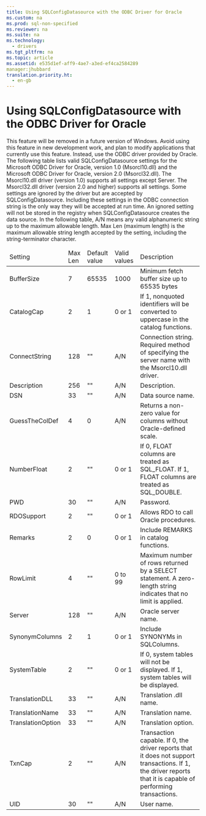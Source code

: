 ```yaml
---
title: Using SQLConfigDatasource with the ODBC Driver for Oracle
ms.custom: na
ms.prod: sql-non-specified
ms.reviewer: na
ms.suite: na
ms.technology: 
  - drivers
ms.tgt_pltfrm: na
ms.topic: article
ms.assetid: e535d1ef-aff9-4ae7-a3ed-ef4ca2584289
manager:jhubbard
translation.priority.ht: 
  - en-gb
---
```

# Using SQLConfigDatasource with the ODBC Driver for Oracle
<?xml version="1.0" encoding="utf-8"?>
<developerConceptualDocument xmlns="http://ddue.schemas.microsoft.com/authoring/2003/5" xmlns:xlink="http://www.w3.org/1999/xlink" xmlns:xsi="http://www.w3.org/2001/XMLSchema-instance" xsi:schemaLocation="http://ddue.schemas.microsoft.com/authoring/2003/5 http://dduestorage.blob.core.windows.net/ddueschema/developer.xsd">
  <introduction>
    <alert class="important">
      <para>This feature will be removed in a future version of Windows. Avoid using this feature in new development work, and plan to modify applications that currently use this feature. Instead, use the ODBC driver provided by Oracle.</para>
    </alert>
    <para>The following table lists valid <legacyBold>SQLConfigDatasource</legacyBold> settings for the Microsoft ODBC Driver for Oracle, version 1.0 (Msorcl10.dll) and the Microsoft ODBC Driver for Oracle, version 2.0 (Msorcl32.dll).</para>
    <alert class="note">
      <para>The Msorcl10.dll driver (version 1.0) supports all settings except <legacyBold>Server</legacyBold>. The Msorcl32.dll driver (version 2.0 and higher) supports all settings.</para>
    </alert>
    <para>Some settings are ignored by the driver but are accepted by <legacyBold>SQLConfigDatasource</legacyBold>. Including these settings in the ODBC connection string is the only way they will be accepted at run time. An ignored setting will not be stored in the registry when <legacyBold>SQLConfigDatasource</legacyBold> creates the data source.</para>
    <para>In the following table, <legacyItalic>A/N</legacyItalic> means any valid alphanumeric string up to the maximum allowable length. <legacyItalic>Max Len</legacyItalic> (maximum length) is the maximum allowable string length accepted by the setting, including the string-terminator character.</para>
    <table xmlns:caps="http://schemas.microsoft.com/build/caps/2013/11">
      <thead>
        <tr>
          <TD>
            <para>Setting</para>
          </TD>
          <TD>
            <para>Max Len</para>
          </TD>
          <TD>
            <para>Default value</para>
          </TD>
          <TD>
            <para>Valid values</para>
          </TD>
          <TD>
            <para>Description</para>
          </TD>
        </tr>
      </thead>
      <tbody>
        <tr>
          <TD>
            <para>BufferSize</para>
          </TD>
          <TD>
            <para>7 </para>
          </TD>
          <TD>
            <para>65535</para>
          </TD>
          <TD>
            <para>1000</para>
          </TD>
          <TD>
            <para>Minimum fetch buffer size up to 65535 bytes</para>
          </TD>
        </tr>
        <tr>
          <TD>
            <para>CatalogCap</para>
          </TD>
          <TD>
            <para>2</para>
          </TD>
          <TD>
            <para>1</para>
          </TD>
          <TD>
            <para>0 or 1</para>
          </TD>
          <TD>
            <para>If 1, nonquoted identifiers will be converted to uppercase in the catalog functions.</para>
          </TD>
        </tr>
        <tr>
          <TD>
            <para>ConnectString</para>
          </TD>
          <TD>
            <para>128</para>
          </TD>
          <TD>
            <para>"" </para>
          </TD>
          <TD>
            <para>A/N</para>
          </TD>
          <TD>
            <para>Connection string. Required method of specifying the server name with the Msorcl10.dll driver.</para>
          </TD>
        </tr>
        <tr>
          <TD>
            <para>Description</para>
          </TD>
          <TD>
            <para>256</para>
          </TD>
          <TD>
            <para>""</para>
          </TD>
          <TD>
            <para>A/N</para>
          </TD>
          <TD>
            <para>Description.</para>
          </TD>
        </tr>
        <tr>
          <TD>
            <para>DSN</para>
          </TD>
          <TD>
            <para>33</para>
          </TD>
          <TD>
            <para>""</para>
          </TD>
          <TD>
            <para>A/N</para>
          </TD>
          <TD>
            <para>Data source name.</para>
          </TD>
        </tr>
        <tr>
          <TD>
            <para>GuessTheColDef</para>
          </TD>
          <TD>
            <para>4</para>
          </TD>
          <TD>
            <para>0</para>
          </TD>
          <TD>
            <para>A/N</para>
          </TD>
          <TD>
            <para>Returns a non-zero value for columns without Oracle-defined scale. </para>
          </TD>
        </tr>
        <tr>
          <TD>
            <para>NumberFloat</para>
          </TD>
          <TD>
            <para>2</para>
          </TD>
          <TD>
            <para>""</para>
          </TD>
          <TD>
            <para>0 or 1</para>
          </TD>
          <TD>
            <para>If 0, FLOAT columns are treated as SQL_FLOAT. If 1, FLOAT columns are treated as SQL_DOUBLE.</para>
          </TD>
        </tr>
        <tr>
          <TD>
            <para>PWD</para>
          </TD>
          <TD>
            <para>30</para>
          </TD>
          <TD>
            <para>""</para>
          </TD>
          <TD>
            <para>A/N</para>
          </TD>
          <TD>
            <para>Password.</para>
          </TD>
        </tr>
        <tr>
          <TD>
            <para>RDOSupport</para>
          </TD>
          <TD>
            <para>2</para>
          </TD>
          <TD>
            <para>""</para>
          </TD>
          <TD>
            <para>0 or 1</para>
          </TD>
          <TD>
            <para>Allows RDO to call Oracle procedures.</para>
          </TD>
        </tr>
        <tr>
          <TD>
            <para>Remarks</para>
          </TD>
          <TD>
            <para>2</para>
          </TD>
          <TD>
            <para>0</para>
          </TD>
          <TD>
            <para>0 or 1</para>
          </TD>
          <TD>
            <para>Include REMARKS in catalog functions.</para>
          </TD>
        </tr>
        <tr>
          <TD>
            <para>RowLimit</para>
          </TD>
          <TD>
            <para>4</para>
          </TD>
          <TD>
            <para>""</para>
          </TD>
          <TD>
            <para>0 to 99</para>
          </TD>
          <TD>
            <para>Maximum number of rows returned by a SELECT statement. A zero-length string indicates that no limit is applied.</para>
          </TD>
        </tr>
        <tr>
          <TD>
            <para>Server</para>
          </TD>
          <TD>
            <para>128</para>
          </TD>
          <TD>
            <para>"" </para>
          </TD>
          <TD>
            <para>A/N</para>
          </TD>
          <TD>
            <para>Oracle server name.</para>
          </TD>
        </tr>
        <tr>
          <TD>
            <para>SynonymColumns</para>
          </TD>
          <TD>
            <para>2</para>
          </TD>
          <TD>
            <para>1</para>
          </TD>
          <TD>
            <para>0 or 1</para>
          </TD>
          <TD>
            <para>Include SYNONYMs in SQLColumns.</para>
          </TD>
        </tr>
        <tr>
          <TD>
            <para>SystemTable</para>
          </TD>
          <TD>
            <para>2</para>
          </TD>
          <TD>
            <para>""</para>
          </TD>
          <TD>
            <para>0 or 1</para>
          </TD>
          <TD>
            <para>If 0, system tables will not be displayed. If 1, system tables will be displayed.</para>
          </TD>
        </tr>
        <tr>
          <TD>
            <para>TranslationDLL</para>
          </TD>
          <TD>
            <para>33</para>
          </TD>
          <TD>
            <para>""</para>
          </TD>
          <TD>
            <para>A/N</para>
          </TD>
          <TD>
            <para>Translation .dll name.</para>
          </TD>
        </tr>
        <tr>
          <TD>
            <para>TranslationName</para>
          </TD>
          <TD>
            <para>33</para>
          </TD>
          <TD>
            <para>""</para>
          </TD>
          <TD>
            <para>A/N</para>
          </TD>
          <TD>
            <para>Translation name.</para>
          </TD>
        </tr>
        <tr>
          <TD>
            <para>TranslationOption</para>
          </TD>
          <TD>
            <para>33</para>
          </TD>
          <TD>
            <para>""</para>
          </TD>
          <TD>
            <para>A/N</para>
          </TD>
          <TD>
            <para>Translation option.</para>
          </TD>
        </tr>
        <tr>
          <TD>
            <para>TxnCap</para>
          </TD>
          <TD>
            <para>2</para>
          </TD>
          <TD>
            <para>"" </para>
          </TD>
          <TD>
            <para>A/N</para>
          </TD>
          <TD>
            <para>Transaction capable. If 0, the driver reports that it does not support transactions. If 1, the driver reports that it is capable of performing transactions.</para>
          </TD>
        </tr>
        <tr>
          <TD>
            <para>UID</para>
          </TD>
          <TD>
            <para>30</para>
          </TD>
          <TD>
            <para>""</para>
          </TD>
          <TD>
            <para>A/N</para>
          </TD>
          <TD>
            <para>User name.</para>
          </TD>
        </tr>
      </tbody>
    </table>
  </introduction>
  <relatedTopics />
</developerConceptualDocument>